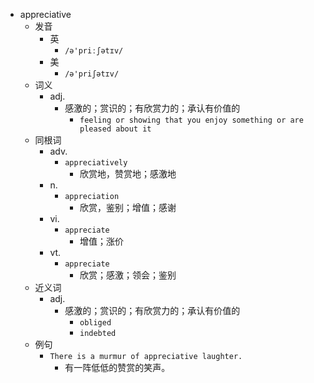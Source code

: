 - appreciative
  - 发音
    - 英
      - `/ə'priːʃətɪv/`
    - 美
      - `/ə'priʃətɪv/`
  - 词义
    - adj.
      - 感激的；赏识的；有欣赏力的；承认有价值的
        - `feeling or showing that you enjoy something or are pleased about it`
  - 同根词
    - adv.
      - `appreciatively`
        - 欣赏地，赞赏地；感激地
    - n.
      - `appreciation`
        - 欣赏，鉴别；增值；感谢
    - vi.
      - `appreciate`
        - 增值；涨价
    - vt.
      - `appreciate`
        - 欣赏；感激；领会；鉴别
  - 近义词
    - adj.
      - 感激的；赏识的；有欣赏力的；承认有价值的
        - `obliged`
        - `indebted`
  - 例句
    - `There is a murmur of appreciative laughter.`
      - 有一阵低低的赞赏的笑声。

